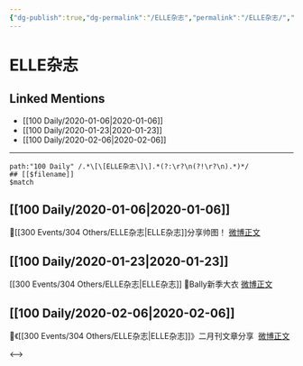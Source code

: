 ```yaml
---
{"dg-publish":true,"dg-permalink":"/ELLE杂志","permalink":"/ELLE杂志/","created":"2023-04-02T13:20:52.067+08:00","updated":"2023-04-10T16:53:11.493+08:00"}
---
```


# ELLE杂志

## Linked Mentions
- [[100 Daily/2020-01-06\|2020-01-06]]
- [[100 Daily/2020-01-23\|2020-01-23]]
- [[100 Daily/2020-02-06\|2020-02-06]]


---

```expander
path:"100 Daily" /.*\[\[ELLE杂志\]\].*(?:\r?\n(?!\r?\n).*)*/
## [[$filename]]
$match
```
## [[100 Daily/2020-01-06\|2020-01-06]]
🐰[[300 Events/304 Others/ELLE杂志\|ELLE杂志]]分享帅图！
[微博正文](https://m.weibo.cn/6466290670/4457722042822149)
## [[100 Daily/2020-01-23\|2020-01-23]]
[[300 Events/304 Others/ELLE杂志\|ELLE杂志]]
🌠Bally新季大衣 [微博正文](https://m.weibo.cn/6466290670/4463837220730882)
## [[100 Daily/2020-02-06\|2020-02-06]]
🌠《[[300 Events/304 Others/ELLE杂志\|ELLE杂志]]》二月刊文章分享  [微博正文](https://m.weibo.cn/6466290670/4469004729573382)

<-->